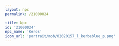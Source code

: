 ```yaml
---
layout: npc
permalink: /21000024

title: Npc
id: '21000024'
npc_name: 'Keros'
icon_url: 'portrait/mob/02020157_l_kerbeblue_p.png'
---
```

